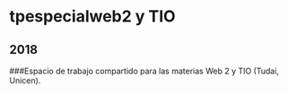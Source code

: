 # tpespecialweb2 y TIO
## 2018
###Espacio de trabajo compartido para las materias Web 2 y TIO (Tudai, Unicen).
